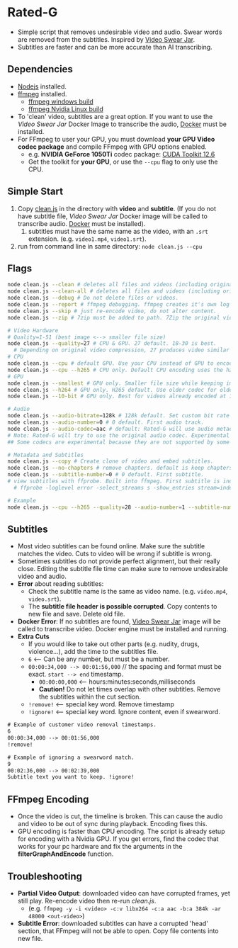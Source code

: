 # Rated-G

- Simple script that removes undesirable video and audio. Swear words are removed from the subtitles. Inspired by [Video Swear Jar](https://github.com/jveldboom/video-swear-jar).
- Subtitles are faster and can be more accurate than AI transcribing.

## Dependencies

- [Nodejs](https://nodejs.org/en/download/package-manager) installed.
- [ffmpeg](https://www.ffmpeg.org/download.html) installed.
  - [ffmpeg windows build](https://www.gyan.dev/ffmpeg/builds/)
  - [ffmpeg Nvidia Linux build](https://docs.nvidia.com/video-technologies/video-codec-sdk/11.1/ffmpeg-with-nvidia-gpu/index.html#compiling-for-linux)
- To 'clean' video, subtitles are a great option. If you want to use the _Video Swear Jar_ Docker Image to transcribe the audio, [Docker](https://docs.docker.com/engine/install/) must be installed.
- For FFmpeg to user your GPU, you must download **your GPU Video codec package** and compile FFmpeg with GPU options enabled.
  - e.g. **NVIDIA GeForce 1050Ti** codec package: [CUDA Toolkit 12.6](https://developer.nvidia.com/cuda-downloads)
  - Get the toolkit for **your GPU**, or use the `--cpu` flag to only use the CPU.

## Simple Start

1. Copy [clean.js](https://raw.githubusercontent.com/webmastersmith/Rated-G/refs/heads/main/clean.js) in the directory with **video** and **subtitle**. (If you do not have subtitle file, _Video Swear Jar_ Docker image will be called to transcribe audio. [Docker](https://docs.docker.com/engine/install/) must be installed).
   1. subtitles must have the same name as the video, with an `.srt` extension. (e.g. `video1.mp4`, `video1.srt`).
2. run from command line in same directory: `node clean.js --cpu`

## Flags

```sh
node clean.js --clean # deletes all files and videos (including original), except clean video and log file.
node clean.js --clean-all # deletes all files and videos (including original) except clean video.
node clean.js --debug # Do not delete files or videos.
node clean.js --report # ffmpeg debugging. ffmpeg creates it's own log file.
node clean.js --skip # just re-encode video, do not alter content.
node clean.js --zip # 7zip must be added to path. 7Zip the original video and subtitle. Enables the '--clean' flag as well.

# Video Hardware
# Quality=1-51 (best image <--> smaller file size)
node clean.js --quality=27 # CPU & GPU. 27 default. 18-30 is best.
  # Depending on original video compression, 27 produces video similar in size or smaller than original.
# CPU
node clean.js --cpu # default GPU. Use your CPU instead of GPU to encode video.
node clean.js --cpu --h265 # CPU only. Default CPU encoding uses the h264 codec.
# GPU
node clean.js --smallest # GPU only. Smaller file size while keeping image quality, but increases encoding time.
node clean.js --h264 # GPU only. H265 default. Use older codec for older devices.
node clean.js --10-bit # GPU only. Best for videos already encoded at 10 bit.

# Audio
node clean.js --audio-bitrate=128k # 128k default. Set custom bit rate for audio.
node clean.js --audio-number=0 # 0 default. First audio track.
node clean.js --audio-codec=aac # default: Rated-G will use audio metadata to match original codec unless you override. Options: aac, ac3, flac, opus or any valid ffmpeg audio codec.
# Note: Rated-G will try to use the original audio codec. Experimental mode is on.
## Some codecs are experimental because they are not supported by some vendors, so codec may not play on your device.

# Metadata and Subtitles
node clean.js --copy # Create clone of video and embed subtitles.
node clean.js --no-chapters # remove chapters. default is keep chapters.
node clean.js --subtitle-number=0 # 0 default. First subtitle.
# view subtitles with ffprobe. Built into ffmpeg. First subtitle is index 0.
  # ffprobe -loglevel error -select_streams s -show_entries stream=index:stream_tags=language -of csv=p=0 video.mkv

# Example
node clean.js --cpu --h265 --quality=28 --audio-number=1 --subtitle-number=1
```

## Subtitles

- Most video subtitles can be found online. Make sure the subtitle matches the video. Cuts to video will be wrong if subtitle is wrong.
- Sometimes subtitles do not provide perfect alignment, but their really close. Editing the subtitle file time can make sure to remove undesirable video and audio.
- **Error** about reading subtitles:
  - Check the subtitle name is the same as video name. (e.g. `video.mp4`, `video.srt`).
  - The **subtitle file header is possible corrupted**. Copy contents to new file and save. Delete old file.
- **Docker Error**: If no subtitles are found, [Video Swear Jar](https://github.com/jveldboom/video-swear-jar) image will be called to transcribe video. Docker engine must be installed and running.
- **Extra Cuts**
  - If you would like to take out other parts (e.g. nudity, drugs, violence...), add the time to the subtitles file.
  - `6` <-- Can be any number, but must be a number.
  - `00:00:34,000 --> 00:01:56,000` // the spacing and format must be exact. `start --> end` timestamp.
    - `00:00:00,000` <-- hours:minutes:seconds,milliseconds
    - **Caution!** Do not let times overlap with other subtitles. Remove the subtitles within the cut section.
  - `!remove!` <-- special key word. Remove timestamp
  - `!ignore!` <-- special key word. Ignore content, even if swearword.

```txt
# Example of customer video removal timestamps.
6
00:00:34,000 --> 00:01:56,000
!remove!

# Example of ignoring a swearword match.
9
00:02:36,000 --> 00:02:39,000
Subtitle text you want to keep. !ignore!
```

## FFmpeg Encoding

- Once the video is cut, the timeline is broken. This can cause the audio and video to be out of sync during playback. Encoding fixes this.
- GPU encoding is faster than CPU encoding. The script is already setup for encoding with a Nvidia GPU. If you get errors, find the codec that works for your pc hardware and fix the arguments in the **filterGraphAndEncode** function.

## Troubleshooting

- **Partial Video Output**: downloaded video can have corrupted frames, yet still play. Re-encode video then re-run _clean.js_.
  - (e.g. `ffmpeg -y -i <video> -c:v libx264 -c:a aac -b:a 384k -ar 48000 <out-video>`)
- **Subtitle Error**: downloaded subtitles can have a corrupted 'head' section, that FFmpeg will not be able to open. Copy file contents into new file.
